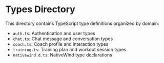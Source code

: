 # Types Directory

This directory contains TypeScript type definitions organized by domain:

- `auth.ts`: Authentication and user types
- `chat.ts`: Chat message and conversation types
- `coach.ts`: Coach profile and interaction types
- `training.ts`: Training plan and workout session types
- `nativewind.d.ts`: NativeWind type declarations 